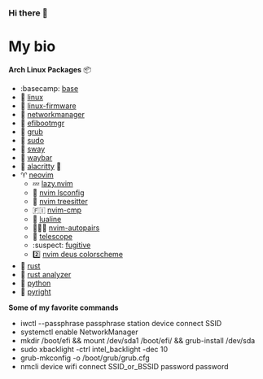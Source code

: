 ### Hi there 👋

# My bio 

**Arch Linux Packages** :package:

- :basecamp: [base](https://archlinux.org/packages/core/any/base/)
- :penguin: [linux](https://archlinux.org/packages/core/x86_64/linux/)
- :penguin: [linux-firmware](https://archlinux.org/packages/core/any/linux-firmware/)
- :signal_strength: [networkmanager](https://wiki.archlinux.org/title/NetworkManager)
- :boot: [efibootmgr](https://archlinux.org/packages/core/x86_64/efibootmgr/)
- :takeout_box: [grub](https://wiki.archlinux.org/title/GRUB)
- :superhero: [sudo](https://wiki.archlinux.org/title/sudo)
- :seedling: [sway](https://wiki.archlinux.org/title/sway)
- :chocolate_bar: [waybar](https://archlinux.org/packages/community/x86_64/waybar/)
- :shell: [alacritty](https://wiki.archlinux.org/title/Alacritty) :crab:
- :aries: [neovim]( https://wiki.archlinux.org/title/Neovim)
  - :zzz: [lazy.nvim](https://github.com/folke/lazy.nvim)
  - :construction_worker: [nvim lsconfig](https://github.com/neovim/nvim-lspconfig)
  - :evergreen_tree: [nvim treesitter](https://github.com/nvim-treesitter/nvim-treesitter)
  - :finland: [nvim-cmp](https://github.com/hrsh7th/nvim-cmp)
  - :shell: [lualine](https://github.com/nvim-lualine/lualine.nvim)
  - :people_holding_hands: [nvim-autopairs](https://github.com/windwp/nvim-autopairs)
  - :telescope: [telescope](https://github.com/nvim-telescope/telescope.nvim)
  - :suspect: [fugitive](https://github.com/tpope/vim-fugitive)
  - :two: [nvim deus colorscheme](theniceboy/nvim-deus)
- :crab: [rust](https://wiki.archlinux.org/title/rust)
- :crab: [rust analyzer](https://archlinux.org/packages/community/x86_64/rust-analyzer/)
- :snake: [python](https://wiki.archlinux.org/title/python)
- :snake: [pyright](https://archlinux.org/packages/community/any/pyright/)


**Some of my favorite commands**

- iwctl --passphrase passphrase station device connect SSID
- systemctl enable NetworkManager
- mkdir /boot/efi && mount /dev/sda1 /boot/efi/ && grub-install /dev/sda
- sudo xbacklight -ctrl intel_backlight -dec 10
- grub-mkconfig -o /boot/grub/grub.cfg 
- nmcli device wifi connect SSID_or_BSSID password password
